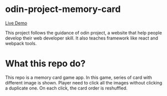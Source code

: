 # odin-project-memory-card

<a href="https://lkyu92393.github.io/odin-project-memory-card/">Live Demo</a>

This project follows the guidance of odin project, a website that help people develop their web developer skill. It also teaches framework like react and webpack tools.

# What this repo do?

This repo is a memory card game app. In this game, series of card with different image is shown. Player need to click all the images without clicking a duplicate one. On each click, the card order is reshuffled.
